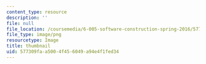 ```yaml
---
content_type: resource
description: ''
file: null
file_location: /coursemedia/6-005-software-construction-spring-2016/577309faa5004f456049a94e4f1fed34_6-005S16-th.png
file_type: image/png
resourcetype: Image
title: thumbnail
uid: 577309fa-a500-4f45-6049-a94e4f1fed34
---
```

